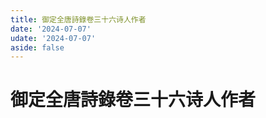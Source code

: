 ```yaml
---
title: 御定全唐詩錄卷三十六诗人作者
date: '2024-07-07'
udate: '2024-07-07'
aside: false
---
```

# 御定全唐詩錄卷三十六诗人作者

<AuthorPage :authorMap="authorMap" :chapternum="36" />

<script setup>
const chapter = '卷三十六';
import authorMap from '/data/qtsl/卷三十六/author.json'
</script>

